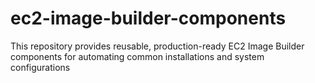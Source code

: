# ec2-image-builder-components
This repository provides reusable, production-ready EC2 Image Builder components for automating common installations and system configurations
